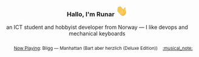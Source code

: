 <h3 align="center">Hallo, I'm Runar <img src="./assets/wave.gif" width="30px" height="30px"></h3>

<div align="center">an ICT student and hobbyist developer from Norway — I like devops and mechanical keyboards</div>

<br/>
<div align="right"><sub>
  <a href="https://www.last.fm/user/runarsf">Now Playing</a>: Bligg &mdash; Manhattan (Bart aber herzlich (Deluxe Edition)) &nbsp;&nbsp; <a href="https:&#x2F;&#x2F;www.last.fm&#x2F;music&#x2F;Bligg&#x2F;_&#x2F;Manhattan">:musical_note:</a>
</sub></div>

